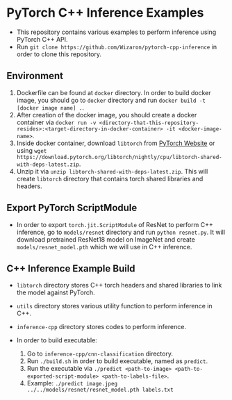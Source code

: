 # PyTorch C++ Inference Examples

* This repository contains various examples to perform inference using PyTorch C++ API.
* Run `git clone https://github.com/Wizaron/pytorch-cpp-inference` in order to clone this repository.

## Environment

1. Dockerfile can be found at `docker` directory. In order to build docker image, you should go to `docker` directory and run `docker build -t [docker image name] .`.
2. After creation of the docker image, you should create a docker container via `docker run -v <directory-that-this-repository-resides>:<target-directory-in-docker-container> -it <docker-image-name>`.
3. Inside docker container, download `libtorch` from [PyTorch Website](https://pytorch.org/get-started/locally/) or using `wget https://download.pytorch.org/libtorch/nightly/cpu/libtorch-shared-with-deps-latest.zip`.
4. Unzip it via `unzip libtorch-shared-with-deps-latest.zip`. This will create `libtorch` directory that contains torch shared libraries and headers.

## Export PyTorch ScriptModule

* In order to export `torch.jit.ScriptModule` of ResNet to perform C++ inference, go to `models/resnet` directory and run `python resnet.py`. It will download pretrained ResNet18 model on ImageNet and create `models/resnet_model.pth` which we will use in C++ inference.

## C++ Inference Example Build

* `libtorch` directory stores C++ torch headers and shared libraries to link the model against PyTorch.
* `utils` directory stores various utility function to perform inference in C++.
* `inference-cpp` directory stores codes to perform inference.

* In order to build executable:
	1. Go to `inference-cpp/cnn-classification` directory.
	2. Run `./build.sh` in order to build executable, named as `predict`.
	3. Run the executable via `./predict <path-to-image> <path-to-exported-script-module> <path-to-labels-file>`.
	4. Example: `./predict image.jpeg ../../models/resnet/resnet_model.pth labels.txt`
